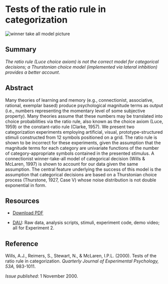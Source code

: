 # Tests of the ratio rule in categorization

![winner take all model picture](wta.png)

## Summary

_The ratio rule (Luce choice axiom) is not the correct model for categorical decisions; a Thurstonian choice model (implemented via lateral inhbition) provides a better account_.

## Abstract

Many theories of learning and memory (e.g., connectionist, associative, rational, exemplar
based) produce psychological magnitude terms as output (i.e., numbers representing the
momentary level of some subjective property). Many theories assume that these numbers
may be translated into choice probabilities via the ratio rule, also known as the choice axiom
(Luce, 1959) or the constant-ratio rule (Clarke, 1957). We present two categorization experiments employing artificial, visual, prototype-structured stimuli constructed from 12 symbols
positioned on a grid. The ratio rule is shown to be incorrect for these experiments, given the
assumption that the magnitude terms for each category are univariate functions of the
number of category-appropriate symbols contained in the presented stimulus. A connectionist winner-take-all model of categorical decision (Wills & McLaren, 1997) is shown to
account for our data given the same assumption. The central feature underlying the success
of this model is the assumption that categorical decisions are based on a Thurstonian choice
process (Thurstone, 1927, Case V) whose noise distribution is not double exponential in
form.

## Resources

- [Download PDF](http://www.willslab.org.uk/pubs/2000Wills.pdf)

- [DAU](http://www.willslab.org.uk/cam1/index.html): Raw data, analysis scripts, stimuli, experiment code, demo video; all for Experiment 2.

## Reference

Wills, A.J., Reimers, S., Stewart, N., & McLaren, I.P.L. (2000). Tests of the ratio rule in categorization. _Quarterly Journal of Experimental Psychology, 53A,_ 983-1011. 

_Issue published_: 1 November 2000.
